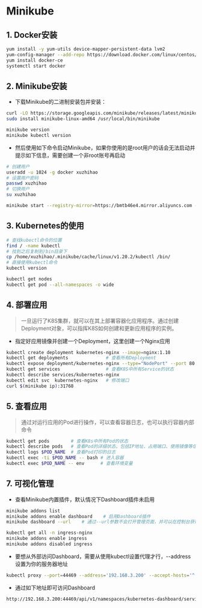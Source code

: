 # Minikube

## 1. Docker安装
```bash
yum install -y yum-utils device-mapper-persistent-data lvm2
yum-config-manager --add-repo https://download.docker.com/linux/centos/docker-ce.repo
yum install docker-ce
systemctl start docker
```

## 2. Minikube安装

- 下载Minikube的二进制安装包并安装：

```bash
curl -LO https://storage.googleapis.com/minikube/releases/latest/minikube-linux-amd64
sudo install minikube-linux-amd64 /usr/local/bin/minikube

minikube version
minikube kubectl version
```
- 然后使用如下命令启动Minikube，如果你使用的是root用户的话会无法启动并提示如下信息，需要创建一个非root账号再启动 

```bash
# 创建用户
useradd -u 1024 -g docker xuzhihao
# 设置用户密码
passwd xuzhihao
# 切换用户
su xuzhihao
```

```bash
minikube start --registry-mirror=https://bmtb46e4.mirror.aliyuncs.com --vm-driver=docker --base-image="anjone/kicbase" --image-repository=registry.cn-hangzhou.aliyuncs.com/google_containers
```

## 3. Kubernetes的使用

```bash
# 查找kubectl命令的位置
find / -name kubectl
# 找到之后复制到/bin目录下
cp /home/xuzhihao/.minikube/cache/linux/v1.20.2/kubectl /bin/
# 直接使用kubectl命令
kubectl version
```

```bash
kubectl get nodes
kubectl get pod --all-namespaces -o wide
```

## 4. 部署应用
>一旦运行了K8S集群，就可以在其上部署容器化应用程序。通过创建Deployment对象，可以指挥K8S如何创建和更新应用程序的实例。
- 指定好应用镜像并创建一个Deployment，这里创建一个Nginx应用

```bash
kubectl create deployment kubernetes-nginx --image=nginx:1.10
kubectl get deployments              # 查看所有Deployment
kubectl expose deployment/kubernetes-nginx --type="NodePort" --port 80
kubectl get services                 # 查看K8S中所有Service的状态
kubectl describe services/kubernetes-nginx
kubectl edit svc  kubernetes-nginx   # 修改端口
curl $(minikube ip):31768
```

## 5. 查看应用
>通过对运行应用的Pod进行操作，可以查看容器日志，也可以执行容器内部命令

```bash
kubectl get pods        # 查看K8s中所有Pod的状态
kubectl describe pods   # 查看Pod的详细状态，包括IP地址、占用端口、使用镜像等信息
kubectl logs $POD_NAME  # 查看Pod打印的日志
kubectl exec -ti $POD_NAME -- bash # 进入容器
kubectl exec $POD_NAME -- env      # 查看环境变量
```


## 7. 可视化管理

- 查看Minikube内置插件，默认情况下Dashboard插件未启用

```bash
minikube addons list
minikube addons enable dashboard    # 启用Dashboard插件
minikube dashboard --url    # 通过--url参数不会打开管理页面，并可以在控制台获得访问路径

kubectl get all -n ingress-nginx
minikube addons enable ingress
minikube addons disabled ingress
```

- 要想从外部访问Dashboard，需要从使用kubectl设置代理才行，--address设置为你的服务器地址

```bash
kubectl proxy --port=44469 --address='192.168.3.200' --accept-hosts='^.*' &
```

- 通过如下地址即可访问Dashboard

```bash
http://192.168.3.200:44469/api/v1/namespaces/kubernetes-dashboard/services/http:kubernetes-dashboard:/proxy/

```
